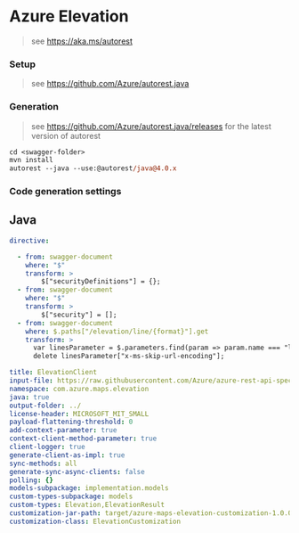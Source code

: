 # Azure Elevation

> see https://aka.ms/autorest

### Setup
> see https://github.com/Azure/autorest.java

### Generation
> see https://github.com/Azure/autorest.java/releases for the latest version of autorest
```ps
cd <swagger-folder>
mvn install
autorest --java --use:@autorest/java@4.0.x
```

### Code generation settings

## Java

``` yaml
directive:

  - from: swagger-document
    where: "$"
    transform: >
        $["securityDefinitions"] = {};
  - from: swagger-document
    where: "$"
    transform: >
        $["security"] = [];
  - from: swagger-document
    where: $.paths["/elevation/line/{format}"].get
    transform: >
      var linesParameter = $.parameters.find(param => param.name === "lines");
      delete linesParameter["x-ms-skip-url-encoding"];

title: ElevationClient
input-file: https://raw.githubusercontent.com/Azure/azure-rest-api-specs/main/specification/maps/data-plane/DEM/preview/1.0/elevation.json
namespace: com.azure.maps.elevation
java: true
output-folder: ../
license-header: MICROSOFT_MIT_SMALL
payload-flattening-threshold: 0
add-context-parameter: true
context-client-method-parameter: true
client-logger: true
generate-client-as-impl: true
sync-methods: all
generate-sync-async-clients: false
polling: {}
models-subpackage: implementation.models
custom-types-subpackage: models
custom-types: Elevation,ElevationResult
customization-jar-path: target/azure-maps-elevation-customization-1.0.0-beta.1.jar
customization-class: ElevationCustomization
```